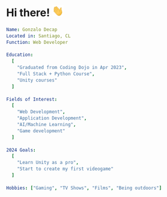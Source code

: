 # Hi there! <img src="https://raw.githubusercontent.com/peterrauscher/peterrauscher/master/wave.gif" width="30px" height="30px" />

```yaml
Name: Gonzalo Decap  
Located in: Santiago, CL  
Function: Web Developer  

Education:  
  [
    "Graduated from Coding Dojo in Apr 2023",  
    "Full Stack + Python Course",
    "Unity courses"
  ]

Fields of Interest:  
  [
    "Web Development",  
    "Application Development",  
    "AI/Machine Learning",
    "Game development"  
  ]

2024 Goals:  
  [  
    "Learn Unity as a pro",
    "Start to create my first videogame"
  ]

Hobbies: ["Gaming", "TV Shows", "Films", "Being outdoors"]
```
